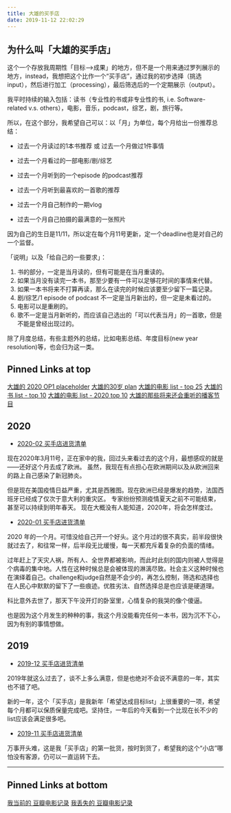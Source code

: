 ```yaml
---
title: 大雄的买手店
date: 2019-11-12 22:02:29
---
```


<!-- more -->

## 为什么叫「大雄的买手店」

这个一个存放我周期性「目标-->成果」的地方，但不是一个用来通过罗列展示的地方，instead，我想把这个比作一个“买手店”，通过我的初步选择（挑选input），然后进行加工（processing），最后筛选后的一个定期展示（output）。

我平时持续的输入包括：读书（专业性的书或非专业性的书, i.e. Software-related v.s. others），电影，音乐，podcast，综艺，剧，旅行等。

所以，在这个部分，我希望自己可以：以「月」为单位，每个月给出一份推荐总结：

* 过去一个月读过的1本书推荐 或 过去一个月做过1件事情

* 过去一个月看过的一部电影/剧/综艺

* 过去一个月听到的一个episode 的podcast推荐

* 过去一个月听到最喜欢的一首歌的推荐

* 过去一个月自己制作的一期vlog

* 过去一个月自己拍摄的最满意的一张照片

因为自己的生日是11/11，所以定在每个月11号更新，定一个deadline也是对自己的一个监督。

「说明」以及「给自己的一些要求」：
1. 书的部分，一定是当月读的，但有可能是在当月重读的。
1. 如果当月没有读完一本书，那至少要有一件可以足够花时间的事情来代替。
1. 如果一本书将来不打算再读，那么在读完的时候应该要至少留下一篇记录。
1. 剧/综艺/1 episode of podcast 不一定是当月新出的，但一定是未看过的。
1. 电影可以是重刷的。
1. 歌不一定是当月新听的，而应该自己选出的「可以代表当月」的一首歌，但是不能是曾经出现过的。

除了月度总结，有些主题外的总结，比如电影总结、年度目标(new year resolution)等，也会归为这一类。


## Pinned Links at top

[大雄的 2020 OP1 placeholder](/2020/01/01/2020plan/)
[大雄的30岁 plan](/2019/11/11/30plan/)
[大雄的电影 list - top 25](/2020/03/15/movie-top25-list/)
[大雄的书 list - top 10](/2020/03/15/book-top25/)
[大雄的电影 list - 2020 top 10](/2020/03/15/movie-top10-2020/)
[大雄的那些将来还会重听的播客节目](/2020/03/28/podcasts-to-be-listened-again/)


## 2020

* [2020-02 买手店进货清单](/2020/03/11/inventory-2020-02/)

现在2020年3月11号，正在家中的我，回过头来看过去的这个月，最想感叹的就是——还好这个月去成了欧洲。
虽然，我现在有点担心在欧洲期间以及从欧洲回来的路上自己感染了新冠肺炎。

但是现在美国疫情日益严重，尤其是西雅图。现在欧洲已经是爆发的趋势，法国西班牙已经成了仅次于意大利的重灾区。
专家纷纷预测疫情夏天之前不可能结束，甚至可以持续到明年春天。
现在大概没有人能知道，2020年，将会怎样度过。


* [2020-01 买手店进货清单](/2020/02/11/inventory-2020-01/)

2020 年的一个月。可惜没给自己开一个好头。这个月过的很不真实，前半段很快就过去了，和往常一样，后半段无比缓慢，每一天都充斥着复杂的负面的情绪。

过年赶上了天灾人祸，所有人、全世界都被影响，而此时此刻的国内则被人觉得是个病毒的集中地。人性在这种时候总是会被体现的淋漓尽致。社会主义这种时候也在演绎着自己。challenge和judge自然是不会少的，再怎么控制，筛选和选择也在人民心中默默的留下了一些痕迹。优胜劣汰、自然选择总是也应该是硬道理。

科比意外去世了，那天下午没开灯的卧室里，心情复杂的我哭的像个傻逼。

也是因为这个月发生的种种的事，我这个月没能看完任何一本书，因为沉不下心，因为有别的事情想做。

## 2019

* [2019-12 买手店进货清单](/2020/01/11/inventory-2019-12/)

2019年就这么过去了，谈不上多么满意，但是也绝对不会说不满意的一年，其实也不错了吧。

新的一年，这个「买手店」是我新年「希望达成目标list」上很重要的一项，希望每个月都可以保质保量完成吧。坚持住，一年后的今天看到一个比现在长不少的list应该会满足很多吧。


* [2019-11 买手店进货清单](/2019/12/11/inventory-2019-11/)

万事开头难，这是我「买手店」的第一批货，按时到货了，希望我的这个“小店”哪怕没有客源，仍可以一直运转下去。

-----

## Pinned Links at bottom

[我当前的 豆瓣电影记录](/movies) 
[我丢失的 豆瓣电影记录](/skip_render/lost-douban-account-movies.html)





